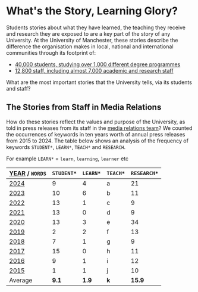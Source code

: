 # What's the Story, Learning Glory?

Students stories about what they have learned, the teaching they receive and research they are exposed to are a key part of the story of any University. At the University of Manchester, these stories describe the difference the organisation makes in local, national and international communities through its footprint of:
* [40,000 students, studying over 1,000 different degree programmes](https://www.employers.manchester.ac.uk/ourstudents/) 
* [12,800 staff, including almost 7,000 academic and research staff](https://www.manchester.ac.uk/about/people/)

What are the most important stories that the University tells, via its students and staff?

<!-- ## Teaching Glory? not really-->

## The Stories from Staff in Media Relations

How do these stories reflect the values and purpose of the University, as told in press releases from its staff in the [media relations team](https://www.manchester.ac.uk/about/news/contact-media-relations/)? We counted the occurrences of keywords in ten years worth of annual press releases from 2015 to 2024. The table below shows an analysis of the frequency of keywords `STUDENT*`, `LEARN*`, `TEACH*` and `RESEARCH`. 

For example `LEARN*` = `learn`, `learning`, `learner` etc



| [YEAR](https://github.com/dullhunk/cdyf/issues/995) / `WORDS` | `STUDENT*` | `LEARN*` | `TEACH*`  |  `RESEARCH*` |   
|---------------------------------------------------------------|------------|----------|-----------|--------------|
| [2024](https://github.com/dullhunk/cdyf/issues/983)           | 9          | 4        | a         | 21           | 
| [2023](https://github.com/dullhunk/cdyf/issues/984)           | 10         | 6        | b         | 11           |  
| [2022](https://github.com/dullhunk/cdyf/issues/985)           | 13         | 1        | c         | 9            |   
| [2021](https://github.com/dullhunk/cdyf/issues/986)           | 13         | 0        | d         | 9            |   
| [2020](https://github.com/dullhunk/cdyf/issues/987)           | 13         | 3        | e         | 34           |   
| [2019](https://github.com/dullhunk/cdyf/issues/988)           | 2          | 2        | f         | 13           |   
| [2018](https://github.com/dullhunk/cdyf/issues/989)           | 7          | 1        | g         | 9            |   
| [2017](https://github.com/dullhunk/cdyf/issues/991)           | 15         | 0        | h         | 11           |   
| [2016](https://github.com/dullhunk/cdyf/issues/993)           | 9          | 1        | i         | 12           |   
| [2015](https://github.com/dullhunk/cdyf/issues/994)           | 1          | 1        | j         | 10           |   
| Average                                                       | **9.1**    | **1.9**  | **k**     | **15.9**     |   

<!--
## So What's the Story?

So, what's the story?

* With over 40,000 `students` studying at the University of Manchester, its not suprising to see the word `student` appear frequently
* As a `research` intensive Russell Group University, its not surprising to see the word research appear so frequently
* However, mentions of teaching and learning are much less frequent, about eight times less frequent than research (over a ten year period) and five times less frequent than student. This is disappointing for anyone involved in teaching and learning
* Speculate as to why this might be: no teaching? no learning? there is but its overlooked? teachers don't tell their stories, learners don't tell theirs?

-->

<!--The raw data 

Move the table here

-->

<!--
### Jekyll Themes

Your Pages site will use the layout and styles from the Jekyll theme you have selected in your [repository settings](https://github.com/dullhunk/teaching-and-learning/settings/pages). The name of this theme is saved in the Jekyll `_config.yml` configuration file.

### Support or Contact

Having trouble with Pages? Check out our [documentation](https://docs.github.com/categories/github-pages-basics/) or [contact support](https://support.github.com/contact) and we’ll help you sort it out.-->
